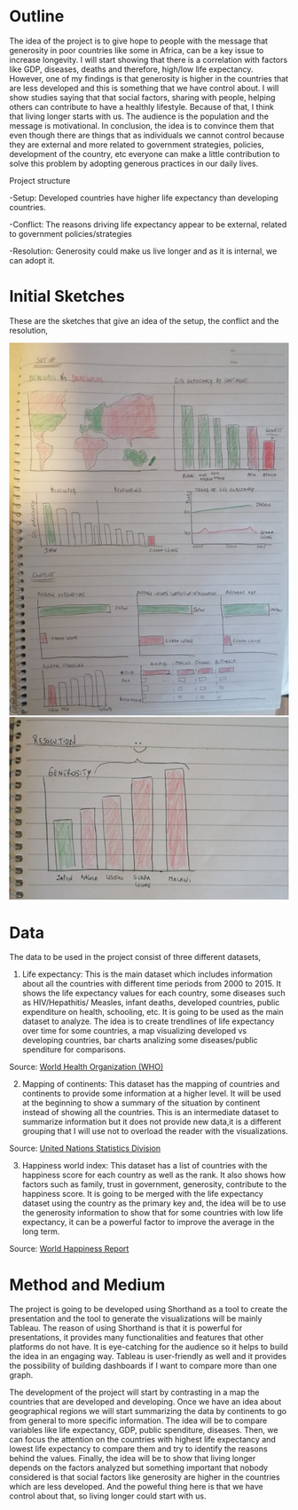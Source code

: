 # Outline

The idea of the project is to give hope to people with the message that generosity in poor countries like some in Africa, can be a key issue to increase longevity. I will start showing that there is a correlation with factors like GDP, diseases, deaths and therefore, high/low life expectancy. However, one of my findings is that generosity is higher in the countries that are less developed and this is something that we have control about. I will show studies saying that that social factors, sharing with people, helping others can contribute to have a healthly lifestyle. Because of that, I think that living longer starts with us. The audience is the population and the message is motivational. In conclusion, the idea is to convince them that even though there are things that as individuals we cannot control because they are external and more related to government strategies, policies, development of the country, etc everyone can make a little contribution to solve this problem by adopting generous practices in our daily lives.

Project structure

-Setup: Developed countries have higher life expectancy than developing countries.

-Conflict: The reasons driving life expectancy appear to be external, related to government policies/strategies

-Resolution: Generosity could make us live longer and as it is internal, we can adopt it.

# Initial Sketches

These are the sketches that give an idea of the setup, the conflict and the resolution,

![Image1](sketch1.jpg)
![Image2](sketch2.jpg)


# Data

The data to be used in the project consist of three different datasets,

1) Life expectancy: This is the main dataset which includes information about all the countries with different time periods from 2000 to 2015. It shows the life expectancy values for each country, some diseases such as HIV/Hepathitis/ Measles, infant deaths, developed countries, public expenditure on health, schooling, etc. It is going to be used as the main dataset to analyze. The idea is to create trendlines of life expectancy over time for some countries, a map visualizing developed vs developing countries, bar charts analizing some diseases/public spenditure for comparisons.

Source: [World Health Organization (WHO)](https://www.kaggle.com/kumarajarshi/life-expectancy-who)


2) Mapping of continents: This dataset has the mapping of countries and continents to provide some information at a higher level. It will be used at the beginning to show a summary of the situation by continent instead of showing all the countries. This is an intermediate dataset to summarize information but it does not provide new data,it is a different grouping that I will use not to overload the reader with the visualizations.

Source: [United Nations Statistics Division](https://statisticstimes.com/geography/countries-by-continents.php)

3) Happiness world index: This dataset has a list of countries with the happiness score for each country as well as the rank. It also shows how factors such as family, trust in government, generosity, contribute to the happiness score. It is going to be merged with the life expectancy dataset using the country as the primary key and, the idea will be to use the generosity information to show that for some countries with low life expectancy, it can be a powerful factor to improve the average in the long term.
 
Source: [World Happiness Report](https://www.kaggle.com/unsdsn/world-happiness)


# Method and Medium
 The project is going to be developed using Shorthand as a tool to create the presentation and the tool to generate the visualizations will be mainly Tableau.
 The reason of using Shorthand is that it is powerful for presentations, it provides many functionalities and features that other platforms do not have. It is eye-catching for the audience so it helps to build the idea in an engaging way. Tableau is user-friendly as well and it provides the possibility of building dashboards if I want to compare more than one graph.
 
The development of the project will start by contrasting in a map the countries that are developed and developing. Once we have an idea about geographical regions we will start summarizing the data by continents to go from general to more specific information. The idea will be to compare variables like life expectancy, GDP, public spenditure, diseases. Then, we can focus the attention on the countries with highest life expectancy and lowest life expectancy to compare them and try to identify the reasons behind the values. Finally, the idea will be to show that living longer depends on the factors analyzed but something important that nobody considered is that social factors like generosity are higher in the countries which are less developed. And the poweful thing here is that we have control about that, so living longer could start with us.
 
